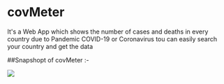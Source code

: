 # covMeter
It's a Web App which shows the number of cases and deaths in every country due to Pandemic COVID-19 or Coronavirus
tou can easily search your country and get the data

##Snapshopt of covMeter :-

<img src="cov.ong"/>

